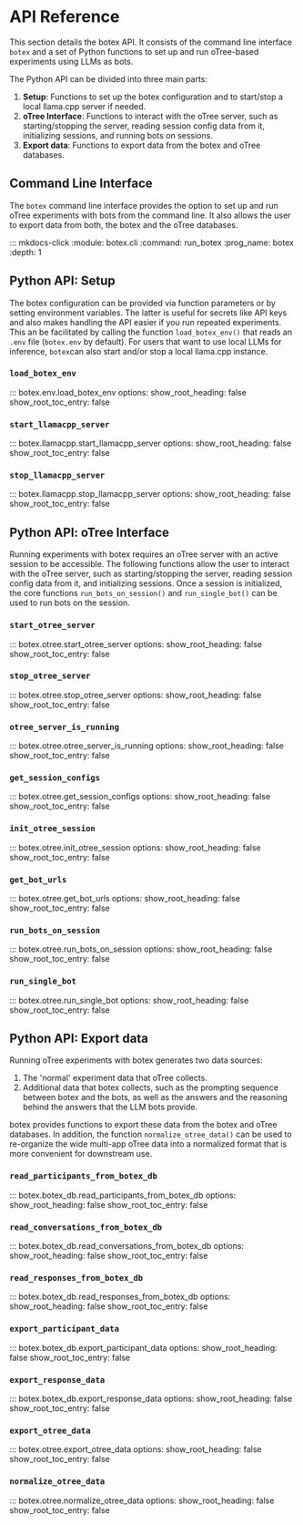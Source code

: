 # API Reference

This section details the botex API. It consists of the command line interface  `botex` and a set of Python functions to set up and run oTree-based experiments using LLMs as bots.

The Python API can be divided into three main parts:

1. **Setup**: Functions to set up the botex configuration and to start/stop a local llama.cpp server if needed.
2. **oTree Interface**: Functions to interact with the oTree server, such as starting/stopping the server, reading session config data from it, initializing sessions, and running bots on sessions.
3. **Export data**: Functions to export data from the botex and oTree databases.

## Command Line Interface

The `botex` command line interface provides the option to set up and run oTree experiments with bots from the command line. It also allows the user to export data from both, the botex and the oTree databases.

::: mkdocs-click
    :module: botex.cli
    :command: run_botex
    :prog_name: botex
    :depth: 1

## Python API: Setup

The botex configuration can be provided via function parameters or by setting environment variables. The latter is useful for secrets like API keys and also makes handling the API easier if you run repeated experiments. This an be facilitated by calling the function `load_botex_env()` that reads an `.env` file (`botex.env` by default). For users that want to use local LLMs for inference, `botex`can also start and/or stop a local llama.cpp instance.

### `load_botex_env`
::: botex.env.load_botex_env
    options:
      show_root_heading: false
      show_root_toc_entry: false

### `start_llamacpp_server`
::: botex.llamacpp.start_llamacpp_server
    options:
      show_root_heading: false
      show_root_toc_entry: false

### `stop_llamacpp_server`
::: botex.llamacpp.stop_llamacpp_server
    options:
      show_root_heading: false
      show_root_toc_entry: false

## Python API: oTree Interface

Running experiments with botex requires an oTree server with an active session to be accessible. The following functions allow the user to interact with the oTree server, such as starting/stopping the server, reading session config data from it, and initializing sessions. Once a session is initialized, the core functions `run_bots_on_session()` and `run_single_bot()` can be used to run bots on the session.

### `start_otree_server`
::: botex.otree.start_otree_server
    options:
      show_root_heading: false
      show_root_toc_entry: false

### `stop_otree_server`
::: botex.otree.stop_otree_server
    options:
      show_root_heading: false
      show_root_toc_entry: false

### `otree_server_is_running`
::: botex.otree.otree_server_is_running
    options:
      show_root_heading: false
      show_root_toc_entry: false

### `get_session_configs`
::: botex.otree.get_session_configs
    options:
      show_root_heading: false
      show_root_toc_entry: false

### `init_otree_session`
::: botex.otree.init_otree_session
    options:
      show_root_heading: false
      show_root_toc_entry: false

### `get_bot_urls`
::: botex.otree.get_bot_urls
    options:
      show_root_heading: false
      show_root_toc_entry: false

### `run_bots_on_session`
::: botex.otree.run_bots_on_session
    options:
      show_root_heading: false
      show_root_toc_entry: false

### `run_single_bot`
::: botex.otree.run_single_bot
    options:
      show_root_heading: false
      show_root_toc_entry: false

## Python API: Export data

Running oTree experiments with botex generates two data sources:

1. The 'normal' experiment data that oTree collects.
2. Additional data that botex collects, such as the prompting sequence between botex and the bots, as well as the answers and the reasoning behind the answers that the LLM bots provide.

botex provides functions to export these data from the botex and oTree databases. In addition, the function `normalize_otree_data()` can be used to re-organize the wide multi-app oTree data into a normalized format that is more convenient for downstream use.

### `read_participants_from_botex_db`
::: botex.botex_db.read_participants_from_botex_db
    options:
      show_root_heading: false
      show_root_toc_entry: false

### `read_conversations_from_botex_db`
::: botex.botex_db.read_conversations_from_botex_db
    options:
      show_root_heading: false
      show_root_toc_entry: false

### `read_responses_from_botex_db`
::: botex.botex_db.read_responses_from_botex_db
    options:
      show_root_heading: false
      show_root_toc_entry: false

### `export_participant_data`
::: botex.botex_db.export_participant_data
    options:
      show_root_heading: false
      show_root_toc_entry: false

### `export_response_data`
::: botex.botex_db.export_response_data
    options:
      show_root_heading: false
      show_root_toc_entry: false

### `export_otree_data`
::: botex.otree.export_otree_data
    options:
      show_root_heading: false
      show_root_toc_entry: false

### `normalize_otree_data`
::: botex.otree.normalize_otree_data
    options:
      show_root_heading: false
      show_root_toc_entry: false